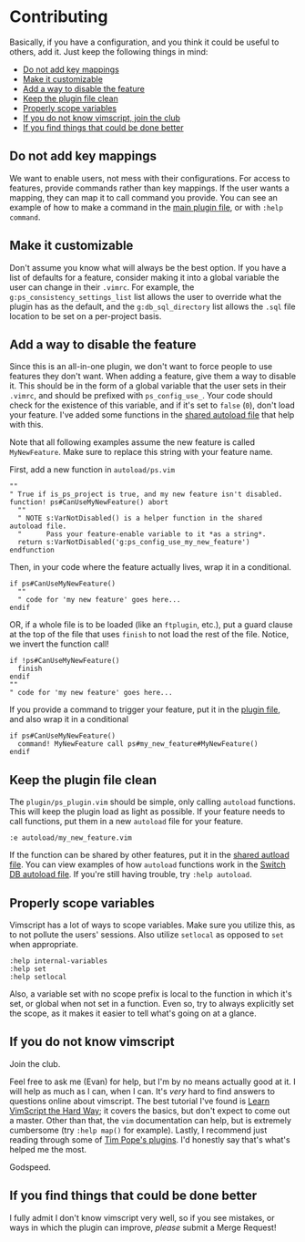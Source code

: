 # Contributing
Basically, if you have a configuration, and you think it could be useful to
others, add it. Just keep the following things in mind:
- [Do not add key mappings](#do-not-add-key-mappings)
- [Make it customizable](#make-it-customizable)
- [Add a way to disable the feature](#add-a-way-to-disable-the-feature)
- [Keep the plugin file clean](#keep-the-plugin-file-clean)
- [Properly scope variables](#properly-scope-variables)
- [If you do not know vimscript, join the club](#if-you-do-not-know-vimscript)
- [If you find things that could be done better](#if-you-find-things-that-could-be-done-better)

## Do not add key mappings
We want to enable users, not mess with their configurations. For access to
features, provide commands rather than key mappings. If the user wants a
mapping, they can map it to call command you provide. You can see an example of
how to make a command in the [main plugin file](plugin/ps_config.vim), or
with `:help command`.

## Make it customizable
Don't assume you know what will always be the best option. If you have a list of
defaults for a feature, consider making it into a global variable the user can
change in their `.vimrc`. For example, the `g:ps_consistency_settings_list` list
allows the user to override what the plugin has as the default, and the
`g:db_sql_directory` list allows the `.sql` file location to be set on a
per-project basis.

## Add a way to disable the feature
Since this is an all-in-one plugin, we don't want to force people to use
features they don't want. When adding a feature, give them a way to disable it.
This should be in the form of a global variable that the user sets in their
`.vimrc`, and should be prefixed with `ps_config_use_`. Your code should check
for the existence of this variable, and if it's set to `false` (`0`), don't load
your feature. I've added some functions in the [shared autoload
file](autoload/ps.vim) that help with this.

Note that all following examples assume the new feature is called
`MyNewFeature`. Make sure to replace this string with your feature name.

First, add a new function in `autoload/ps.vim`

```vim
""
" True if is_ps_project is true, and my new feature isn't disabled.
function! ps#CanUseMyNewFeature() abort
  ""
  " NOTE s:VarNotDisabled() is a helper function in the shared autoload file.
  "      Pass your feature-enable variable to it *as a string*.
  return s:VarNotDisabled('g:ps_config_use_my_new_feature')
endfunction
```

Then, in your code where the feature actually lives, wrap it in a conditional.

```vim
if ps#CanUseMyNewFeature()
  ""
  " code for 'my new feature' goes here...
endif
```

OR, if a whole file is to be loaded (like an `ftplugin`, etc.), put a guard
clause at the top of the file that uses `finish` to not load the rest of the
file. Notice, we invert the function call!

```vim
if !ps#CanUseMyNewFeature()
  finish
endif
""
" code for 'my new feature' goes here...
```

If you provide a command to trigger your feature, put it in the [plugin
file](plugin/ps_config.vim), and also wrap it in a conditional

```vim
if ps#CanUseMyNewFeature()
  command! MyNewFeature call ps#my_new_feature#MyNewFeature()
endif
```

## Keep the plugin file clean
The `plugin/ps_plugin.vim` should be simple, only calling `autoload` functions.
This will keep the plugin load as light as possible. If your feature needs to
call functions, put them in a new `autoload` file for your feature.

```
:e autoload/my_new_feature.vim
```

If the function can be shared by other features, put it in the [shared autload
file](autoload/ps.vim).
You can view examples of how `autoload` functions work in the [Switch DB autoload
file](autoload/database.vim). If you're still having trouble, try `:help autoload`.

## Properly scope variables
Vimscript has a lot of ways to scope variables. Make sure you utilize this, as
to not pollute the users' sessions. Also utilize `setlocal` as opposed to `set`
when appropriate.

```
:help internal-variables
:help set
:help setlocal
```

Also, a variable set with no scope prefix is local to the function in which it's
set, or global when not set in a function. Even so, try to always explicitly set
the scope, as it makes it easier to tell what's going on at a glance.

## If you do not know vimscript
Join the club.

Feel free to ask me (Evan) for help, but I'm by no means actually good at it. I
will help as much as I can, when I can. It's *very* hard to find answers to
questions online about vimscript. The best tutorial I've found is [Learn
VimScript the Hard Way](https://learnvimscriptthehardway.stevelosh.com/); it
covers the basics, but don't expect to come out a master. Other than that, the
`vim` documentation can help, but is extremely cumbersome (try `:help map()` for
example). Lastly, I recommend just reading through some of [Tim Pope's
plugins](https://github.com/tpope?utf8=%E2%9C%93&tab=repositories&q=&type=&language=vim+script).
I'd honestly say that's what's helped me the most.

Godspeed.

## If you find things that could be done better
I fully admit I don't know vimscript very well, so if you see mistakes, or ways
in which the plugin can improve, *please* submit a Merge Request!
